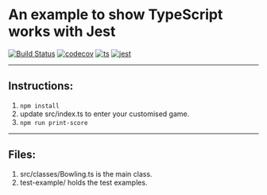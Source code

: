 # An example to show TypeScript works with Jest
[![Build Status](https://travis-ci.com/jingbojin/bowling.svg?branch=master)](https://travis-ci.com/jingbojin/bowling)
[![codecov](https://codecov.io/gh/jingbojin/bowling/branch/master/graph/badge.svg)](https://codecov.io/gh/jingbojin/bowling)
[![ts](https://badgen.net/badge/-/TypeScript/blue?icon=typescript&label)](https://www.typescriptlang.org)
[![jest](https://jestjs.io/img/jest-badge.svg)](https://github.com/facebook/jest)

***
## Instructions:
1. `npm install`
2. update src/index.ts to enter your customised game.
3. `npm run print-score`

***
## Files:
1. src/classes/Bowling.ts is the main class.
2. test-example/ holds the test examples.
